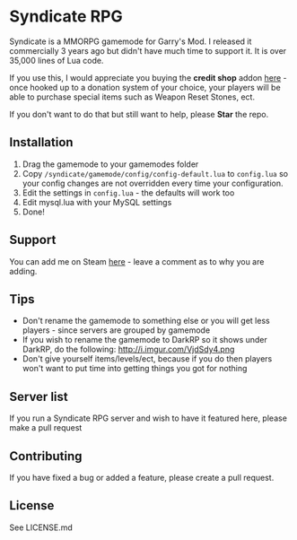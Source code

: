 # Syndicate RPG

Syndicate is a MMORPG gamemode for Garry's Mod. I released it commercially 3 years ago but didn't have much time to support it. It is over 35,000 lines of Lua code.

If you use this, I would appreciate you buying the **credit shop** addon [here](https://www.gmodstore.com/market/view/3915) - once hooked up to a donation system of your choice, your players will be able to purchase special items such as Weapon Reset Stones, ect.

If you don't want to do that but still want to help, please **Star** the repo.

## Installation

 1. Drag the gamemode to your gamemodes folder
 2. Copy `/syndicate/gamemode/config/config-default.lua` to `config.lua` so your config changes are not overridden every time your configuration.
 3. Edit the settings in `config.lua` - the defaults will work too
 4. Edit mysql.lua with your MySQL settings
 5. Done!

## Support
You can add me on Steam [here](https://steamcommunity.com/id/vrondakis) - leave a comment as to why you are adding.

## Tips

 - Don't rename the gamemode to something else or you will get less players - since servers are grouped by gamemode
 - If you wish to rename the gamemode to DarkRP so it shows under DarkRP, do the following: http://i.imgur.com/VjdSdy4.png
- Don't give yourself items/levels/ect, because if you do then players won't want to put time into getting things you got for nothing

## Server list
If you run a Syndicate RPG server and wish to have it featured here, please make a pull request

## Contributing
If you have fixed a bug or added a feature, please create a pull request.

## License
See LICENSE.md
